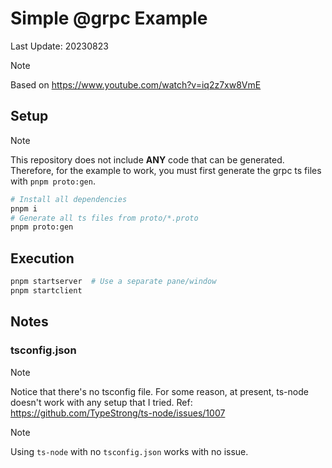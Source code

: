 # Simple @grpc Example

Last Update: 20230823

> [!Note]
> Based on https://www.youtube.com/watch?v=iq2z7xw8VmE

## Setup

> [!Note]
> This repository does not include **ANY** code that can be generated. Therefore, for the example
> to work, you must first generate the grpc ts files with `pnpm proto:gen`.

```bash
# Install all dependencies
pnpm i
# Generate all ts files from proto/*.proto
pnpm proto:gen
```

## Execution

```bash
pnpm startserver  # Use a separate pane/window
pnpm startclient
```

## Notes

### tsconfig.json

> [!Note]
> Notice that there's no tsconfig file. For some reason, at present, ts-node doesn't work with
> any setup that I tried. Ref: https://github.com/TypeStrong/ts-node/issues/1007

> [!Note]
> Using `ts-node` with no `tsconfig.json` works with no issue.
